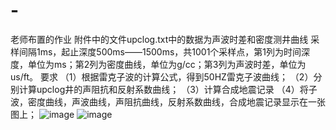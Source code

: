 # -
老师布置的作业
附件中的文件upclog.txt中的数据为声波时差和密度测井曲线
采样间隔1ms，起止深度500ms——1500ms，共1001个采样点，第1列为时间深度，单位为ms；第2列为密度曲线，单位为g/cc；第3列为声波时差，单位为us/ft。
要求
（1）根据雷克子波的计算公式，得到50HZ雷克子波曲线；
（2）分别计算upclog井的声阻抗和反射系数曲线；
（3）计算合成地震记录
（4）将子波，密度曲线，声波曲线，声阻抗曲线，反射系数曲线，合成地震记录显示在一张图上；
![image](https://github.com/Iamtianyuyang/-/assets/96817764/3a88a126-801e-45e2-8822-33d1167b7d79)
![image](https://github.com/Iamtianyuyang/-/assets/96817764/af68dd9e-0b11-468a-9d9f-fa4275214d8c)
